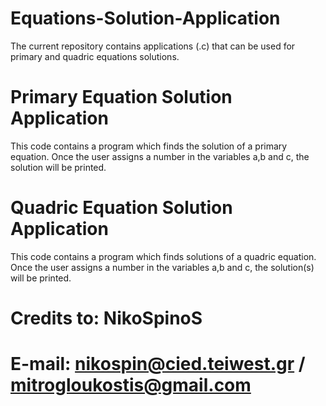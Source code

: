 # Equations-Solution-Application
The current repository contains applications (.c) that can be used for primary and quadric equations solutions.

# Primary Equation Solution Application
This code contains a program which finds the solution of a primary equation. Once the user assigns a number in the variables a,b and c, the solution will be printed.

# Quadric Equation Solution Application
This code contains a program which finds solutions of a quadric equation. Once the user assigns a number in the variables a,b and c, the solution(s) will be printed.

# Credits to: NikoSpinoS
# E-mail: nikospin@cied.teiwest.gr / mitrogloukostis@gmail.com
